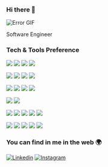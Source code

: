 ### Hi there 👋

![Error GIF](https://media.giphy.com/media/3osxY9kuM2NGUfvThe/giphy.gif)


Software Engineer


### Tech & Tools Preference

<img src="http://img.shields.io/badge/-Java-F89820?style=flat&logo=java&logoColor=white"> <img src="https://img.shields.io/badge/-JavaScript-eed718?style=flat&logo=javascript&logoColor=ffffff"> <img src="https://img.shields.io/badge/-Dart-01ccb4?style=flat&logo=dart&logoColor=ffffff"> <img src="https://img.shields.io/badge/-TypeScript-005399?style=flat&logo=typescript&LogoColor=fff">

<img src = "https://img.shields.io/badge/-HTML5-E34F26?style=flat&logo=html5&logoColor=white"> <img src = "https://img.shields.io/badge/-CSS3-1572B6?style=flat&logo=css3&logoColor=white"> <img src="https://img.shields.io/badge/-Sass-cc6699?style=flat&logo=sass&logoColor=ffffff"> <img src="https://img.shields.io/badge/-Bootstrap-563D7C?style=flat&logo=bootstrap&logoColor=white">

<img src="https://img.shields.io/badge/-React-000000?style=flat&logo=react&logoColor=00c8ff"> <img src="https://img.shields.io/badge/-React Native-000000?style=flat&logo=react&logoColor=00c8ff"> 
<img src="https://img.shields.io/badge/-Spring-6aad3d?style=flat&logo=spring&logoColor=FFFFFF">
<img src="https://img.shields.io/badge/-Flutter-005399?style=flat&logo=flutter&logoColor=FFFFFF">

<img src="https://img.shields.io/badge/-PostgreSQL-0047AB?style=flat&logo=postgresql&logoColor=FFFFFF"> <img src="https://img.shields.io/badge/-GraphQL-e535ab?style=flat&logo=graphql&logoColor=FFFFFF">


<img src="http://img.shields.io/badge/-Intellij IDEA-black?style=flat&logo=intellijidea&logoColor=white"> <img src="http://img.shields.io/badge/-WebStorm-267d94?style=flat&logo=webstorm&logoColor=white"> <img src="http://img.shields.io/badge/-VS%20Code-007ACC?style=flat&logo=visual%20studio%20code&logoColor=white"> <img src="https://img.shields.io/badge/-XCode-222222?style=flat&logo=XCode&logoColor=1575F9"> 
<img src="https://img.shields.io/badge/Jira-0052CC?style=for-the-flat&logo=Jira&logoColor=white">

<img src="http://img.shields.io/badge/-Git-F1502F?style=flat&logo=git&logoColor=FFFFFF"> <img src="http://img.shields.io/badge/-Github-000000?style=flat&logo=github&logoColor=FFFFFF"> <img src="https://img.shields.io/badge/-Progressive Web Apps-5A0FC8?style=flat"> 
<img src="https://img.shields.io/badge/Chart.js-FF6384?style=for-the-flat&logo=chartdotjs&logoColor=white">
<img src="http://img.shields.io/badge/-Google%20Cloud%20Platform-4285F4?style=flat&logo=google%20cloud&logoColor=white">





### You can find in me in the web 🌍

<a href="https://www.linkedin.com/in/joao-brun/" target="_blank"><img src="http://img.shields.io/badge/-LinkedIn-0077B5?style=flat&logo=linkedIn&logoColor=white" alt="Linkedin"></a>
<a href="https://www.instagram.com/power_ofthe_mind/" target="_blank"><img src="http://img.shields.io/badge/-Instagram-E4405F?style=flat&logo=instagram&logoColor=white" alt="Instagram"></a>

<!--
**Joao3run/Joao3run** is a ✨ _special_ ✨ repository because its `README.md` (this file) appears on your GitHub profile.

Here are some ideas to get you started:

- 🔭 I’m currently working on ...
- 🌱 I’m currently learning ...
- 👯 I’m looking to collaborate on ...
- 🤔 I’m looking for help with ...
- 💬 Ask me about ...
- 📫 How to reach me: ...
- 😄 Pronouns: ...
- ⚡ Fun fact: ...
-->
